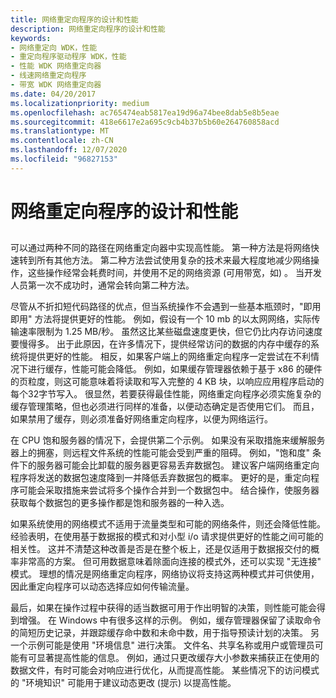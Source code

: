 ```yaml
---
title: 网络重定向程序的设计和性能
description: 网络重定向程序的设计和性能
keywords:
- 网络重定向 WDK，性能
- 重定向程序驱动程序 WDK，性能
- 性能 WDK 网络重定向器
- 线速网络重定向程序
- 带宽 WDK 网络重定向器
ms.date: 04/20/2017
ms.localizationpriority: medium
ms.openlocfilehash: ac765474eab5817ea19d96a74bee8dab5e8b5eae
ms.sourcegitcommit: 418e6617e2a695c9cb4b37b5b60e264760858acd
ms.translationtype: MT
ms.contentlocale: zh-CN
ms.lasthandoff: 12/07/2020
ms.locfileid: "96827153"
---
```

# <a name="network-redirector-design-and-performance"></a>网络重定向程序的设计和性能


## <span id="ddk_network_redirector_design_and_performance_if"></span><span id="DDK_NETWORK_REDIRECTOR_DESIGN_AND_PERFORMANCE_IF"></span>


可以通过两种不同的路径在网络重定向器中实现高性能。 第一种方法是将网络快速转到所有其他方法。 第二种方法尝试使用复杂的技术来最大程度地减少网络操作，这些操作经常会耗费时间，并使用不足的网络资源 (可用带宽，如) 。 当开发人员第一次不成功时，通常会转向第二种方法。

尽管从不折扣短代码路径的优点，但当系统操作不会遇到一些基本瓶颈时，"即用即用" 方法将提供更好的性能。 例如，假设有一个 10 mb 的以太网网络，实际传输速率限制为 1.25 MB/秒。 虽然这比某些磁盘速度更快，但它仍比内存访问速度要慢得多。 出于此原因，在许多情况下，提供经常访问的数据的内存中缓存的系统将提供更好的性能。 相反，如果客户端上的网络重定向程序一定尝试在不利情况下进行缓存，性能可能会降低。 例如，如果缓存管理器依赖于基于 x86 的硬件的页粒度，则这可能意味着将读取和写入完整的 4 KB 块，以响应应用程序启动的每个32字节写入。 很显然，若要获得最佳性能，网络重定向程序必须实施复杂的缓存管理策略，但也必须进行同样的准备，以便动态确定是否使用它们。 而且，如果禁用了缓存，则必须准备好网络重定向程序，以便为网络运行。

在 CPU 饱和服务器的情况下，会提供第二个示例。 如果没有采取措施来缓解服务器上的拥塞，则远程文件系统的性能可能会受到严重的阻碍。 例如，"饱和度" 条件下的服务器可能会比卸载的服务器更容易丢弃数据包。 建议客户端网络重定向程序将发送的数据包速度降到一并降低丢弃数据包的概率。 更好的是，重定向程序可能会采取措施来尝试将多个操作合并到一个数据包中。 结合操作，使服务器获取每个数据包的更多操作都是饱和服务器的一种入选。

如果系统使用的网络模式不适用于流量类型和可能的网络条件，则还会降低性能。 经验表明，在使用基于数据报的模式和对小型 i/o 请求提供更好的性能之间可能的相关性。 这并不清楚这种改善是否是在整个板上，还是仅适用于数据报交付的概率非常高的方案。 但可用数据意味着除面向连接的模式外，还可以实现 "无连接" 模式。 理想的情况是网络重定向程序，网络协议将支持这两种模式并可供使用，因此重定向程序可以动态选择应如何传输流量。

最后，如果在操作过程中获得的适当数据可用于作出明智的决策，则性能可能会得到增强。 在 Windows 中有很多这样的示例。 例如，缓存管理器保留了读取命令的简短历史记录，并跟踪缓存命中数和未命中数，用于指导预读计划的决策。 另一个示例可能是使用 "环境信息" 进行决策。 文件名、共享名称或用户或管理员可能有可显著提高性能的信息。 例如，通过只更改缓存大小参数来捕获正在使用的数据文件，有时可能会对响应进行优化，从而提高性能。 某些情况下的访问模式的 "环境知识" 可能用于建议动态更改 (提示) 以提高性能。

 

 




